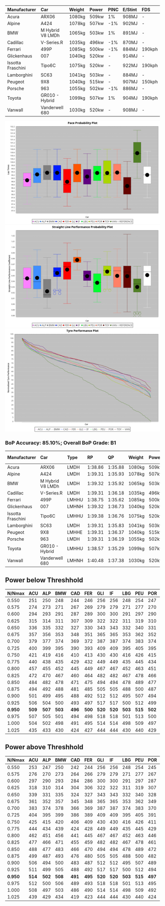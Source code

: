 |Manufacturer|Car|Weight|Power|PINC|E/Stint|FDS|
|:-|:-|:-|:-|:-|:-|:-|
|Acura|ARX06|1080kg|509kw|1%|908MJ|-|
|Alpine|A424|1078kg|507kw|-1%|902MJ|-|
|BMW|M Hybrid V8 LMDh|1065kg|503kw|1%|891MJ|-|
|Cadillac|V-Series.R|1035kg|496kw|-1%|870MJ|-|
|Ferrari|499P|1085kg|500kw|-1%|884MJ|190kph|
|Glickenhaus|007|1040kg|520kw|-|914MJ|-|
|Issotta Fraschini|Tipo6C|1075kg|520kw|-|922MJ|190kph|
|Lamborghini|SC63|1041kg|503kw|-|884MJ|-|
|Peugeot|9X8|1040kg|515kw|-|907MJ|150kph|
|Porsche|963|1055kg|502kw|-1%|886MJ|-|
|Toyota|GR010 - Hybrid|1099kg|507kw|1%|904MJ|190kph|
|Vanwall|Vanderwell 680|1030kg|520kw|-|908MJ|-|

![PACECHART](./IMG/ACOMETHOD.png)
![STRAIGHTLINEPERFORMANCECHART](./IMG/ACOMETHOD_sp.png)
![TYREPERFORMANCECHART](./IMG/ACOMETHOD_tw.png)

### BoP Accuracy: 85.10%; Overall BoP Grade: B1
|Manufacturer|Car|Type|RP|QP|Weight|Power¹|Threshhold|PINC|Power²|E/Stint|AVG Vmax|FDS|RDLC|L/Stint|BOP-Grade|ModelAccuracy|ModelPoints|Match%|
|:-|:-|:-|:-|:-|:-|:-|:-|:-|:-|:-|:-|:-|:-|:-|:-|:-|:-|:-|
|Acura|ARX06|LMDH|1:38.86|1:35.88|1080kg|509kw|210.0kph|1%|514kw|908MJ|301.38kph|-|0.99|29|-D2|100.00%|995|64.75%|
|Alpine|A424|LMDH|1:39.31|1:35.93|1078kg|507kw|210.0kph|-1%|502kw|902MJ|300.99kph|-|0.99|29|~A1|81.46%|523|100.00%|
|BMW|M Hybrid V8 LMDh|LMDH|1:39.32|1:35.92|1065kg|503kw|210.0kph|1%|508kw|891MJ|297.82kph|-|1.01|29|~A1|98.60%|1690|100.00%|
|Cadillac|V-Series.R|LMDH|1:39.31|1:36.18|1035kg|496kw|210.0kph|-1%|491kw|870MJ|302.24kph|-|1.03|29|+A2|98.38%|1765|94.31%|
|Ferrari|499P|LMHHU|1:38.75|1:35.62|1085kg|500kw|210.0kph|-1%|495kw|884MJ|302.53kph|190kph|1.01|29|-C1|92.24%|2247|75.94%|
|Glickenhaus|007|LMHNH|1:39.32|1:36.73|1040kg|520kw|210.0kph|-|520kw|914MJ|308.50kph|-|0.95|29|+B1|96.18%|554|86.88%|
|Issotta Fraschini|Tipo6C|LMHHU|1:39.38|1:36.76|1075kg|520kw|210.0kph|-|520kw|922MJ|302.76kph|190kph|1.03|29|+A2|66.67%|96|93.04%|
|Lamborghini|SC63|LMDH|1:39.31|1:35.83|1041kg|503kw|210.0kph|-|503kw|884MJ|300.86kph|-|1.05|29|+A2|96.77%|419|92.91%|
|Peugeot|9X8|LMHHE|1:39.31|1:36.37|1040kg|515kw|210.0kph|-|515kw|907MJ|304.38kph|150kph|1.03|29|~A1|87.65%|1795|100.00%|
|Porsche|963|LMDH|1:39.31|1:36.19|1055kg|502kw|210.0kph|-1%|497kw|886MJ|301.99kph|-|1.01|29|~A1|96.81%|5438|100.00%|
|Toyota|GR010 - Hybrid|LMHHU|1:38.57|1:35.29|1099kg|507kw|210.0kph|1%|512kw|904MJ|301.18kph|190kph|1.00|29|-D1|86.04%|1751|67.68%|
|Vanwall|Vanderwell 680|LMHNH|1:40.48|1:37.38|1030kg|520kw|210.0kph|-|520kw|908MJ|300.46kph|-|1.01|29|+Ω1|91.42%|501|45.72%|

## Power below Threshhold
|N/Nmax|ACU|ALP|BMW|CAD|FER|GLI|IF|LBG|PEU|POR|TOY|VAN|
|:-|:-|:-|:-|:-|:-|:-|:-|:-|:-|:-|:-|:-|
|0.550|251|250|248|244|246|256|256|248|254|247|250|256|
|0.575|274|273|271|267|269|279|279|271|277|270|273|279|
|0.600|294|293|291|287|289|300|300|291|297|290|293|300|
|0.625|315|314|311|307|309|322|322|311|319|310|314|322|
|0.650|336|335|332|327|330|343|343|332|340|331|335|343|
|0.675|357|356|353|348|351|365|365|353|362|352|356|365|
|0.700|379|377|374|369|372|387|387|374|383|374|377|387|
|0.725|400|399|395|390|393|409|409|395|405|395|399|409|
|0.750|421|419|416|410|413|430|430|416|426|415|419|430|
|0.775|440|438|435|429|432|449|449|435|445|434|438|449|
|0.800|457|455|452|445|449|467|467|452|463|451|455|467|
|0.825|472|470|467|460|464|482|482|467|478|466|470|482|
|0.850|484|482|478|471|475|494|494|478|489|477|482|494|
|0.875|494|492|488|481|485|505|505|488|500|487|492|505|
|0.900|501|499|495|488|492|512|512|495|507|494|499|512|
|0.925|506|504|500|493|497|517|517|500|512|499|504|517|
|**0.950**|**509**|**507**|**503**|**496**|**500**|**520**|**520**|**503**|**515**|**502**|**507**|**520**|
|0.975|507|505|501|494|498|518|518|501|513|500|505|518|
|1.000|504|502|498|491|495|514|514|498|509|497|502|514|
|1.025|435|433|430|424|427|444|444|430|440|429|433|444|

## Power above Threshhold
|N/Nmax|ACU|ALP|BMW|CAD|FER|GLI|IF|LBG|PEU|POR|TOY|VAN|
|:-|:-|:-|:-|:-|:-|:-|:-|:-|:-|:-|:-|:-|
|0.550|253|247|250|242|244|256|256|248|254|245|252|256|
|0.575|276|270|273|264|266|279|279|271|277|267|275|279|
|0.600|297|290|293|284|286|300|300|291|297|287|296|300|
|0.625|318|310|314|304|306|322|322|311|319|307|317|322|
|0.650|339|331|335|324|327|343|343|332|340|328|338|343|
|0.675|361|352|357|345|348|365|365|353|362|349|359|365|
|0.700|383|374|378|366|369|387|387|374|383|370|381|387|
|0.725|404|395|399|386|389|409|409|395|405|391|403|409|
|0.750|425|415|420|406|409|430|430|416|426|411|423|430|
|0.775|444|434|439|424|428|449|449|435|445|429|442|449|
|0.800|462|451|456|441|445|467|467|452|463|446|460|467|
|0.825|477|466|471|455|459|482|482|467|478|461|475|482|
|0.850|488|477|483|466|470|494|494|478|489|472|486|494|
|0.875|499|487|493|476|480|505|505|488|500|482|497|505|
|0.900|506|494|500|483|487|512|512|495|507|489|504|512|
|0.925|511|499|505|488|492|517|517|500|512|494|509|517|
|**0.950**|**514**|**502**|**508**|**491**|**495**|**520**|**520**|**503**|**515**|**497**|**512**|**520**|
|0.975|512|500|506|489|493|518|518|501|513|495|510|518|
|1.000|508|497|503|486|490|514|514|498|509|492|506|514|
|1.025|439|429|434|419|423|444|444|430|440|424|437|444|

